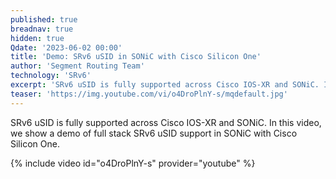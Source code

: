 ```yaml
---
published: true
breadnav: true
hidden: true
Qdate: '2023-06-02 00:00'
title: 'Demo: SRv6 uSID in SONiC with Cisco Silicon One'
author: 'Segment Routing Team'
technology: 'SRv6'
excerpt: 'SRv6 uSID is fully supported across Cisco IOS-XR and SONiC. In this video, we show a demo of full stack SRv6 uSID support in SONiC with Cisco Silicon One.'
teaser: 'https://img.youtube.com/vi/o4DroPlnY-s/mqdefault.jpg'
---    
```


SRv6 uSID is fully supported across Cisco IOS-XR and SONiC. In this video, we show a demo of full stack SRv6 uSID support in SONiC with Cisco Silicon One.

{% include video id="o4DroPlnY-s" provider="youtube" %}

